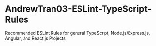 # AndrewTran03-ESLint-TypeScript-Rules

Recommended ESLint Rules for general TypeScript, Node.js/Express.js, Angular, and React.js Projects
